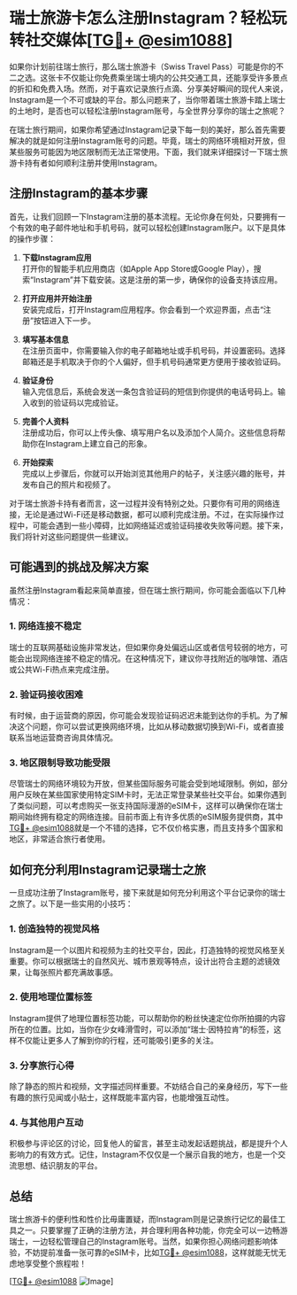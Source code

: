 # 瑞士旅游卡怎么注册Instagram？轻松玩转社交媒体[[TG💪+ @esim1088](https://t.me/s/esim1088)]

如果你计划前往瑞士旅行，那么瑞士旅游卡（Swiss Travel Pass）可能是你的不二之选。这张卡不仅能让你免费乘坐瑞士境内的公共交通工具，还能享受许多景点的折扣和免费入场。然而，对于喜欢记录旅行点滴、分享美好瞬间的现代人来说，Instagram是一个不可或缺的平台。那么问题来了，当你带着瑞士旅游卡踏上瑞士的土地时，是否也可以轻松注册Instagram账号，与全世界分享你的瑞士之旅呢？

在瑞士旅行期间，如果你希望通过Instagram记录下每一刻的美好，那么首先需要解决的就是如何注册Instagram账号的问题。毕竟，瑞士的网络环境相对开放，但某些服务可能因为地区限制而无法正常使用。下面，我们就来详细探讨一下瑞士旅游卡持有者如何顺利注册并使用Instagram。

## 注册Instagram的基本步骤

首先，让我们回顾一下Instagram注册的基本流程。无论你身在何处，只要拥有一个有效的电子邮件地址和手机号码，就可以轻松创建Instagram账户。以下是具体的操作步骤：

1. **下载Instagram应用**  
   打开你的智能手机应用商店（如Apple App Store或Google Play），搜索“Instagram”并下载安装。这是注册的第一步，确保你的设备支持该应用。

2. **打开应用并开始注册**  
   安装完成后，打开Instagram应用程序。你会看到一个欢迎界面，点击“注册”按钮进入下一步。

3. **填写基本信息**  
   在注册页面中，你需要输入你的电子邮箱地址或手机号码，并设置密码。选择邮箱还是手机取决于你的个人偏好，但手机号码通常更方便用于接收验证码。

4. **验证身份**  
   输入完信息后，系统会发送一条包含验证码的短信到你提供的电话号码上。输入收到的验证码以完成验证。

5. **完善个人资料**  
   注册成功后，你可以上传头像、填写用户名以及添加个人简介。这些信息将帮助你在Instagram上建立自己的形象。

6. **开始探索**  
   完成以上步骤后，你就可以开始浏览其他用户的帖子，关注感兴趣的账号，并发布自己的照片和视频了。

对于瑞士旅游卡持有者而言，这一过程并没有特别之处。只要你有可用的网络连接，无论是通过Wi-Fi还是移动数据，都可以顺利完成注册。不过，在实际操作过程中，可能会遇到一些小障碍，比如网络延迟或验证码接收失败等问题。接下来，我们将针对这些问题提供一些建议。

## 可能遇到的挑战及解决方案

虽然注册Instagram看起来简单直接，但在瑞士旅行期间，你可能会面临以下几种情况：

### 1. 网络连接不稳定  
瑞士的互联网基础设施非常发达，但如果你身处偏远山区或者信号较弱的地方，可能会出现网络连接不稳定的情况。在这种情况下，建议你寻找附近的咖啡馆、酒店或公共Wi-Fi热点来完成注册。

### 2. 验证码接收困难  
有时候，由于运营商的原因，你可能会发现验证码迟迟未能到达你的手机。为了解决这个问题，你可以尝试更换网络环境，比如从移动数据切换到Wi-Fi，或者直接联系当地运营商咨询具体情况。

### 3. 地区限制导致功能受限  
尽管瑞士的网络环境较为开放，但某些国际服务可能会受到地域限制。例如，部分用户反映在某些国家使用特定SIM卡时，无法正常登录某些社交平台。如果你遇到了类似问题，可以考虑购买一张支持国际漫游的eSIM卡，这样可以确保你在瑞士期间始终拥有稳定的网络连接。目前市面上有许多优质的eSIM服务提供商，其中[TG💪+ @esim1088](https://t.me/s/esim1088)就是一个不错的选择，它不仅价格实惠，而且支持多个国家和地区，非常适合旅行者使用。

## 如何充分利用Instagram记录瑞士之旅

一旦成功注册了Instagram账号，接下来就是如何充分利用这个平台记录你的瑞士之旅了。以下是一些实用的小技巧：

### 1. 创造独特的视觉风格  
Instagram是一个以图片和视频为主的社交平台，因此，打造独特的视觉风格至关重要。你可以根据瑞士的自然风光、城市景观等特点，设计出符合主题的滤镜效果，让每张照片都充满故事感。

### 2. 使用地理位置标签  
Instagram提供了地理位置标签功能，可以帮助你的粉丝快速定位你所拍摄的内容所在的位置。比如，当你在少女峰滑雪时，可以添加“瑞士·因特拉肯”的标签，这样不仅能让更多人了解到你的行程，还可能吸引更多的关注。

### 3. 分享旅行心得  
除了静态的照片和视频，文字描述同样重要。不妨结合自己的亲身经历，写下一些有趣的旅行见闻或小贴士，这样既能丰富内容，也能增强互动性。

### 4. 与其他用户互动  
积极参与评论区的讨论，回复他人的留言，甚至主动发起话题挑战，都是提升个人影响力的有效方式。记住，Instagram不仅仅是一个展示自我的地方，也是一个交流思想、结识朋友的平台。

## 总结  

瑞士旅游卡的便利性和性价比毋庸置疑，而Instagram则是记录旅行记忆的最佳工具之一。只要掌握了正确的注册方法，并合理利用各种功能，你完全可以一边畅游瑞士，一边轻松管理自己的Instagram账号。当然，如果你担心网络问题影响体验，不妨提前准备一张可靠的eSIM卡，比如[TG💪+ @esim1088](https://t.me/s/esim1088)，这样就能无忧无虑地享受整个旅程啦！

[[TG💪+ @esim1088](https://t.me/s/esim1088) ![Image](https://i.postimg.cc/4NQfJmqS/Snipaste-2025-05-13-00-14-12.png)]